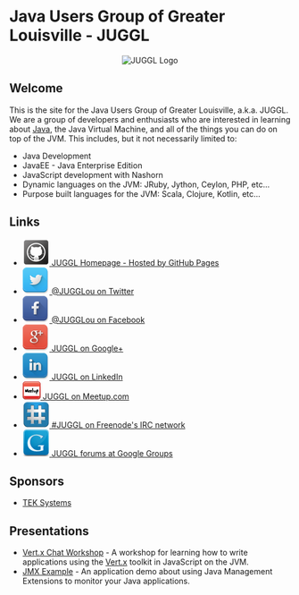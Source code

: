 # Java Users Group of Greater Louisville - JUGGL

<div style="text-align: center;">
  <img src="https://raw.githubusercontent.com/JUGGL/juggl.github.io/master/images/JUGGL-logo.png" alt="JUGGL Logo">
</div>

## Welcome
This is the site for the Java Users Group of Greater Louisville, a.k.a. JUGGL. We are a group of developers and
enthusiasts who are interested in learning about [Java](http://www.java.com/), the Java Virtual Machine, and all of the
things you can do on top of the JVM. This includes, but it not necessarily limited to:

* Java Development
* JavaEE - Java Enterprise Edition
* JavaScript development with Nashorn
* Dynamic languages on the JVM: JRuby, Jython, Ceylon, PHP, etc...
* Purpose built languages for the JVM: Scala, Clojure, Kotlin, etc...

## Links

<ul>
<li><a href="http://www.juggl.us/" target="_homepage"><img src="images/Github.png">&nbsp;JUGGL Homepage - Hosted by GitHub Pages</a></li>
<li><a href="https://twitter.com/JUGGLou" target="_twitter"><img src="images/Twitter.png">&nbsp;@JUGGLou on Twitter</a></li>
<li><a href="https://www.facebook.com/JUGGLou" target="_facebook"><img src="images/Facebook.png">&nbsp;@JUGGLou on Facebook</a></li>
<li><a href="https://www.google.com/+JugglUs" target="_googleplus"><img src="images/GooglePlus.png">&nbsp;JUGGL on Google+</a></li>
<li><a href="https://www.linkedin.com/groups/Java-Users-Group-Greater-Louisville-3818364" target="_linkedin"><img src="images/LinkedIn.png">&nbsp;JUGGL on LinkedIn</a></li>
<li><a href="http://www.meetup.com/JUGGLou/" target="_meetup"><img src="images/meetup.png">&nbsp;JUGGL on Meetup.com</a></li>
<li><a href="http://webchat.freenode.net?channels=%23juggl" target="_webchat"><img src="images/Freenode.png">&nbsp;#JUGGL on Freenode's IRC network</a></li>
<li><a href="https://groups.google.com/forum/#!forum/juggl" target="_googlegroups"><img src="images/GoogleGroups.png">&nbsp;JUGGL forums at Google Groups</a></li>
</ul>

## Sponsors
* [TEK Systems](http://www.teksystems.com/)

## Presentations

* [Vert.x Chat Workshop](http://www.juggl.us/codepalousa-vertx-chat/) - A workshop for learning how to write applications using the [Vert.x](http://vertx.io/) toolkit in JavaScript on the JVM.
* [JMX Example](http://www.juggl.us/JMXExample/) - An application demo about using Java Management Extensions to monitor your Java applications.
